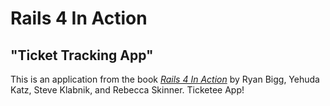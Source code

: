 # Rails 4 In Action

## "Ticket Tracking App"

This is an application from the book 
[*Rails 4 In Action*](https://www.manning.com/books/rails-4-in-action)
by Ryan Bigg, Yehuda Katz, Steve Klabnik, and Rebecca Skinner. Ticketee App!

